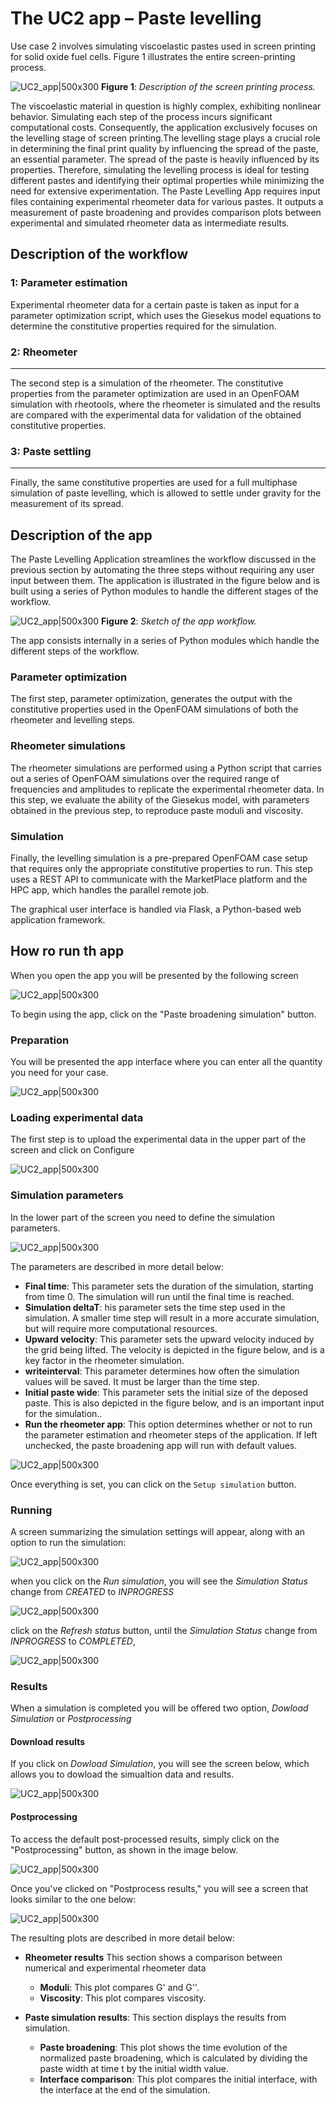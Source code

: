 # The UC2 app – Paste levelling
Use case 2 involves simulating viscoelastic pastes used in screen printing for solid oxide fuel cells. 
Figure 1 illustrates the entire screen-printing process.

![UC2_app|500x300](../_static/img/ucs/uc2/levelling_process.png)
**Figure 1**: _Description of the screen printing process._

The viscoelastic material in question is highly complex, exhibiting nonlinear behavior. Simulating each step of the process incurs significant computational costs. Consequently, the application exclusively focuses on the levelling stage of screen printing.The levelling stage plays a crucial role in determining the final print quality by influencing the spread of the paste, an essential parameter.
The spread of the paste is heavily influenced by its properties. Therefore, simulating the levelling process is ideal for testing different pastes and identifying their optimal properties while minimizing the need for extensive experimentation.
The Paste Levelling App requires input files containing experimental rheometer data for various pastes. It outputs a measurement of paste broadening and provides comparison plots between experimental and simulated rheometer data as intermediate results.


## Description of the workflow

### 1: Parameter estimation

Experimental rheometer data for a certain paste is taken as input for a parameter optimization script, 
which uses the Giesekus model equations to determine the constitutive properties required for the simulation. 

### 2: Rheometer
------------

The second step is a simulation of the rheometer. The constitutive properties from the parameter optimization 
are used in an OpenFOAM simulation with rheotools, where the rheometer is simulated and the results are compared 
with the experimental data for validation of the obtained constitutive properties.

### 3: Paste settling
-----------------

Finally, the same constitutive properties are used for a full multiphase simulation of paste levelling, which is 
allowed to settle under gravity for the measurement of its spread.




## Description of the app


The Paste Levelling Application streamlines the workflow discussed in the previous section by automating 
the three steps without requiring any user input between them. The application is illustrated in the figure
below and is built using a series of Python modules to handle the different stages of the workflow.

![UC2_app|500x300](../_static/img/ucs/uc2/uc2_app.png)
**Figure 2**: _Sketch of the app workflow._


The app consists internally in a series of Python modules which handle the different steps of the workflow. 

### Parameter optimization

The first step, parameter optimization, generates the output with the constitutive properties used in the OpenFOAM 
simulations of both the rheometer and levelling steps. 

### Rheometer simulations

The rheometer simulations are performed using a Python script that carries out a series of OpenFOAM simulations over the required 
range of frequencies and amplitudes to replicate the experimental rheometer data. 
In this step, we evaluate the ability of the Giesekus model, with parameters obtained in the previous step, to reproduce paste moduli and viscosity.

### Simulation

Finally, the levelling simulation is a pre-prepared OpenFOAM case setup that requires only the appropriate constitutive properties to run.
This step uses a REST API to communicate with the MarketPlace platform and the HPC app, which handles the parallel remote job. 

The graphical user interface is handled via Flask, a Python-based web application framework. 


## How ro run th app
When you open the app you will be presented by the following screen

![UC2_app|500x300](../_static/img/ucs/uc2/initial.png)


To begin using the app,  click on the "Paste broadening simulation" button.

### Preparation

You will be presented the app interface where you can enter all the quantity you need for your case.

![UC2_app|500x300](../_static/img/ucs/uc2/rheometer_image.png)

### Loading experimental data 
The first step is to upload the experimental data in the upper part of the screen and click on Configure 

![UC2_app|500x300](../_static/img/ucs/uc2/rheometer_image_1.png)

### Simulation parameters

In the lower part of the screen you need to define the simulation parameters. 

![UC2_app|500x300](../_static/img/ucs/uc2/rheometer_image_2.png)


The parameters are described in more detail below:


* **Final time**: This parameter sets the duration of the simulation, starting from time 0. The simulation will run until the final time is reached.
* **Simulation deltaT**: his parameter sets the time step used in the simulation. A smaller time step will result in a more accurate simulation, but will require more computational resources.
* **Upward velocity**: This parameter sets the upward velocity induced by the grid being lifted. The velocity is depicted in the figure below, and is a key factor in the rheometer simulation.
* **writeinterval**: This parameter determines how often the simulation values will be saved. It must be larger than the time step.
* **Initial paste wide**: This parameter sets the initial size of the deposed paste. This is also depicted in the figure below, and is an important input for the simulation..
* **Run the rheometer app**: This option determines whether or not to run the parameter estimation and rheometer steps of the application. If left unchecked, the paste broadening app will run with default values.


![UC2_app|500x300](../_static/img/ucs/uc2/define_quantities.png)

Once everything is set, you can click on the `Setup simulation` button.

### Running

A screen summarizing the simulation settings will appear, along with an option to run the simulation:


![UC2_app|500x300](../_static/img/ucs/uc2/prepare2run.png)


when you click on the *Run simulation*, you will see the *Simulation Status* change from *CREATED* to *INPROGRESS*


![UC2_app|500x300](../_static/img/ucs/uc2/running.png)


click on the *Refresh status* button, until the *Simulation Status* change from *INPROGRESS* to *COMPLETED*, 


![UC2_app|500x300](../_static/img/ucs/uc2/running_completed.png)

### Results

When a simulation is completed you will be offered two option, *Dowload Simulation* or *Postprocessing*


#### Download results
If you click on *Dowload Simulation*, you will see the screen below, which allows you to dowload the simualtion data and results.


![UC2_app|500x300](../_static/img/ucs/uc2/download.png)

#### Postprocessing

To access the default post-processed results, simply click on the "Postprocessing" button, as shown in the image below.

![UC2_app|500x300](../_static/img/ucs/uc2/postprocess_button.png)

Once you've clicked on "Postprocess results," you will see a screen that looks similar to the one below:

![UC2_app|500x300](../_static/img/ucs/uc2/post_process.png)



The resulting plots are described in more detail below:

* **Rheometer results** This section shows a comparison between numerical and  experimental rheometer data
   * **Moduli**: This plot compares G' and G''.    
   * **Viscosity**: This plot compares viscosity.

* **Paste simulation results**: This section displays the results from simulation.
   * **Paste broadening**: This plot shows the time evolution of the normalized paste broadening, which is calculated by dividing the paste width at time t by the initial width value.
   * **Interface comparison**: This plot compares the initial interface, with the interface at the end of the simulation.
